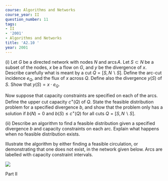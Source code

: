 ```yaml
---
course: Algorithms and Networks
course_year: II
question_number: 11
tags:
- II
- '2001'
- Algorithms and Networks
title: 'A2.10 '
year: 2001
---
```



(i) Let $G$ be a directed network with nodes $N$ and $\operatorname{arcs} A$. Let $S \subset N$ be a subset of the nodes, $x$ be a flow on $G$, and $y$ be the divergence of $x$. Describe carefully what is meant by a cut $Q=[S, N \backslash S]$. Define the arc-cut incidence $e_{Q}$, and the flux of $x$ across $Q$. Define also the divergence $y(S)$ of $S$. Show that $y(S)=x \cdot e_{Q}$.

Now suppose that capacity constraints are specified on each of the arcs. Define the upper cut capacity $c^{+}(Q)$ of $Q$. State the feasible distribution problem for a specified divergence $b$, and show that the problem only has a solution if $b(N)=0$ and $b(S) \leqslant c^{+}(Q)$ for all cuts $Q=[S, N \backslash S]$.

(ii) Describe an algorithm to find a feasible distribution given a specified divergence $b$ and capacity constraints on each arc. Explain what happens when no feasible distribution exists.

Illustrate the algorithm by either finding a feasible circulation, or demonstrating that one does not exist, in the network given below. Arcs are labelled with capacity constraint intervals.

![](https://cdn.mathpix.com/cropped/2022_04_28_9742a646d031107bd430g-06.jpg?height=407&width=694&top_left_y=684&top_left_x=254)

Part II